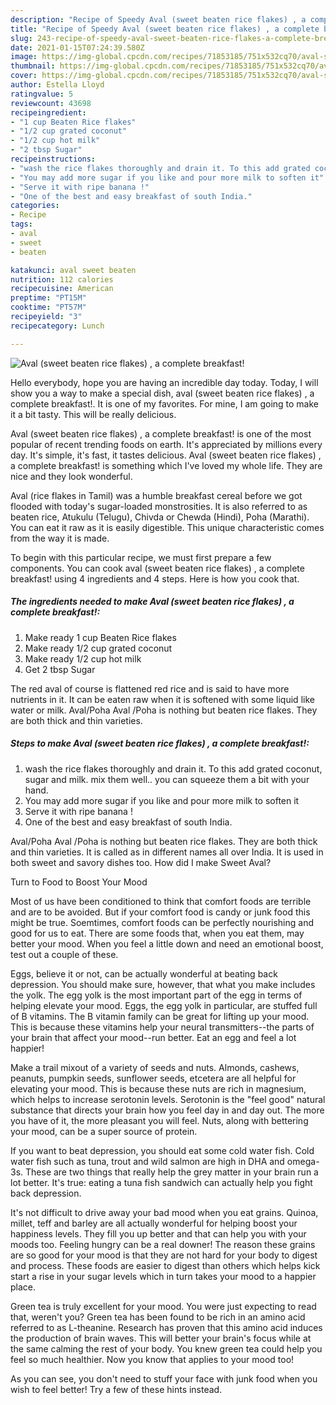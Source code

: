 ```yaml
---
description: "Recipe of Speedy Aval (sweet beaten rice flakes) , a complete breakfast!"
title: "Recipe of Speedy Aval (sweet beaten rice flakes) , a complete breakfast!"
slug: 243-recipe-of-speedy-aval-sweet-beaten-rice-flakes-a-complete-breakfast
date: 2021-01-15T07:24:39.580Z
image: https://img-global.cpcdn.com/recipes/71853185/751x532cq70/aval-sweet-beaten-rice-flakes-a-complete-breakfast-recipe-main-photo.jpg
thumbnail: https://img-global.cpcdn.com/recipes/71853185/751x532cq70/aval-sweet-beaten-rice-flakes-a-complete-breakfast-recipe-main-photo.jpg
cover: https://img-global.cpcdn.com/recipes/71853185/751x532cq70/aval-sweet-beaten-rice-flakes-a-complete-breakfast-recipe-main-photo.jpg
author: Estella Lloyd
ratingvalue: 5
reviewcount: 43698
recipeingredient:
- "1 cup Beaten Rice flakes"
- "1/2 cup grated coconut"
- "1/2 cup hot milk"
- "2 tbsp Sugar"
recipeinstructions:
- "wash the rice flakes thoroughly and drain it. To this add grated coconut, sugar and milk. mix them well.. you can squeeze them a bit with your hand."
- "You may add more sugar if you like and pour more milk to soften it"
- "Serve it with ripe banana !"
- "One of the best and easy breakfast of south India."
categories:
- Recipe
tags:
- aval
- sweet
- beaten

katakunci: aval sweet beaten 
nutrition: 112 calories
recipecuisine: American
preptime: "PT15M"
cooktime: "PT57M"
recipeyield: "3"
recipecategory: Lunch

---
```



![Aval (sweet beaten rice flakes) , a complete breakfast!](https://img-global.cpcdn.com/recipes/71853185/751x532cq70/aval-sweet-beaten-rice-flakes-a-complete-breakfast-recipe-main-photo.jpg)

Hello everybody, hope you are having an incredible day today. Today, I will show you a way to make a special dish, aval (sweet beaten rice flakes) , a complete breakfast!. It is one of my favorites. For mine, I am going to make it a bit tasty. This will be really delicious.

Aval (sweet beaten rice flakes) , a complete breakfast! is one of the most popular of recent trending foods on earth. It's appreciated by millions every day. It's simple, it's fast, it tastes delicious. Aval (sweet beaten rice flakes) , a complete breakfast! is something which I've loved my whole life. They are nice and they look wonderful.

Aval (rice flakes in Tamil) was a humble breakfast cereal before we got flooded with today&#39;s sugar-loaded monstrosities. It is also referred to as beaten rice, Atukulu (Telugu), Chivda or Chewda (Hindi), Poha (Marathi). You can eat it raw as it is easily digestible. This unique characteristic comes from the way it is made.


To begin with this particular recipe, we must first prepare a few components. You can cook aval (sweet beaten rice flakes) , a complete breakfast! using 4 ingredients and 4 steps. Here is how you cook that.

<!--inarticleads1-->

##### The ingredients needed to make Aval (sweet beaten rice flakes) , a complete breakfast!:

1. Make ready 1 cup Beaten Rice flakes
1. Make ready 1/2 cup grated coconut
1. Make ready 1/2 cup hot milk
1. Get 2 tbsp Sugar


The red aval of course is flattened red rice and is said to have more nutrients in it. It can be eaten raw when it is softened with some liquid like water or milk. Aval/Poha Aval /Poha is nothing but beaten rice flakes. They are both thick and thin varieties. 

<!--inarticleads2-->

##### Steps to make Aval (sweet beaten rice flakes) , a complete breakfast!:

1. wash the rice flakes thoroughly and drain it. To this add grated coconut, sugar and milk. mix them well.. you can squeeze them a bit with your hand.
1. You may add more sugar if you like and pour more milk to soften it
1. Serve it with ripe banana !
1. One of the best and easy breakfast of south India.


Aval/Poha Aval /Poha is nothing but beaten rice flakes. They are both thick and thin varieties. It is called as in different names all over India. It is used in both sweet and savory dishes too. How did I make Sweet Aval? 

Turn to Food to Boost Your Mood


Most of us have been conditioned to think that comfort foods are terrible and are to be avoided. But if your comfort food is candy or junk food this might be true. Soemtimes, comfort foods can be perfectly nourishing and good for us to eat. There are some foods that, when you eat them, may better your mood. When you feel a little down and need an emotional boost, test out a couple of these.

Eggs, believe it or not, can be actually wonderful at beating back depression. You should make sure, however, that what you make includes the yolk. The egg yolk is the most important part of the egg in terms of helping elevate your mood. Eggs, the egg yolk in particular, are stuffed full of B vitamins. The B vitamin family can be great for lifting up your mood. This is because these vitamins help your neural transmitters--the parts of your brain that affect your mood--run better. Eat an egg and feel a lot happier!

Make a trail mixout of a variety of seeds and nuts. Almonds, cashews, peanuts, pumpkin seeds, sunflower seeds, etcetera are all helpful for elevating your mood. This is because these nuts are rich in magnesium, which helps to increase serotonin levels. Serotonin is the "feel good" natural substance that directs your brain how you feel day in and day out. The more you have of it, the more pleasant you will feel. Nuts, along with bettering your mood, can be a super source of protein.

If you want to beat depression, you should eat some cold water fish. Cold water fish such as tuna, trout and wild salmon are high in DHA and omega-3s. These are two things that really help the grey matter in your brain run a lot better. It's true: eating a tuna fish sandwich can actually help you fight back depression. 

It's not difficult to drive away your bad mood when you eat grains. Quinoa, millet, teff and barley are all actually wonderful for helping boost your happiness levels. They fill you up better and that can help you with your moods too. Feeling hungry can be a real downer! The reason these grains are so good for your mood is that they are not hard for your body to digest and process. These foods are easier to digest than others which helps kick start a rise in your sugar levels which in turn takes your mood to a happier place.

Green tea is truly excellent for your mood. You were just expecting to read that, weren't you? Green tea has been found to be rich in an amino acid referred to as L-theanine. Research has proven that this amino acid induces the production of brain waves. This will better your brain's focus while at the same calming the rest of your body. You knew green tea could help you feel so much healthier. Now you know that applies to your mood too!

As you can see, you don't need to stuff your face with junk food when you wish to feel better! Try  a few  of  these  hints  instead.

